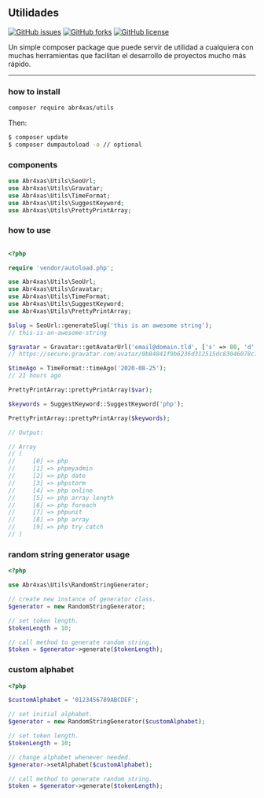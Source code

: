 ## Utilidades

[![GitHub issues](https://img.shields.io/github/issues/abr4xas/utils.svg?style=flat-square)](https://github.com/abr4xas/utils/issues) [![GitHub forks](https://img.shields.io/github/forks/abr4xas/twig-slug.svg?style=flat-square)](https://github.com/abr4xas/utils/network) [![GitHub license](https://img.shields.io/badge/license-MIT-blue.svg?style=flat-square)](https://raw.githubusercontent.com/abr4xas/utils/master/LICENSE)

Un simple composer package que puede servir de utilidad a cualquiera con muchas herramientas que facilitan el desarrollo de proyectos mucho más rápido.

---



### how to install

```bash
composer require abr4xas/utils
```

Then:

```bash
$ composer update
$ composer dumpautoload -o // optional
```

### components

```php
use Abr4xas\Utils\SeoUrl;
use Abr4xas\Utils\Gravatar;
use Abr4xas\Utils\TimeFormat;
use Abr4xas\Utils\SuggestKeyword;
use Abr4xas\Utils\PrettyPrintArray;
```

### how to use

```php

<?php

require 'vendor/autoload.php';

use Abr4xas\Utils\SeoUrl;
use Abr4xas\Utils\Gravatar;
use Abr4xas\Utils\TimeFormat;
use Abr4xas\Utils\SuggestKeyword;
use Abr4xas\Utils\PrettyPrintArray;

$slug = SeoUrl::generateSlug('this is an awesome string');
// this-is-an-awesome-string

$gravatar = Gravatar::getAvatarUrl('email@domain.tld', ['s' => 80, 'd' => 'mm', 'secure' => true]);
// https://secure.gravatar.com/avatar/0b84841f9b6236d312515dc83046078c?s=80&d=mm&r=g

$timeAgo = TimeFormat::timeAgo('2020-08-25');
// 21 hours ago

PrettyPrintArray::prettyPrintArray($var);

$keywords = SuggestKeyword::SuggestKeyword('php');

PrettyPrintArray::prettyPrintArray($keywords);

// Output:

// Array
// (
//     [0] => php
//     [1] => phpmyadmin
//     [2] => php date
//     [3] => phpstorm
//     [4] => php online
//     [5] => php array length
//     [6] => php foreach
//     [7] => phpunit
//     [8] => php array
//     [9] => php try catch
// )
```



### random string generator usage

```php
<?php

use Abr4xas\Utils\RandomStringGenerator;

// create new instance of generator class.
$generator = new RandomStringGenerator;

// set token length.
$tokenLength = 10;

// call method to generate random string.
$token = $generator->generate($tokenLength);
```

### custom alphabet

```php
<?php

$customAlphabet = '0123456789ABCDEF';

// set initial alphabet.
$generator = new RandomStringGenerator($customAlphabet);

// set token length.
$tokenLength = 10;

// change alphabet whenever needed.
$generator->setAlphabet($customAlphabet);

// call method to generate random string.
$token = $generator->generate($tokenLength);
```